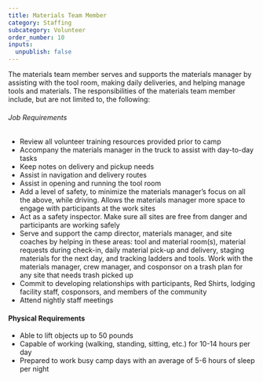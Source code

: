 ```yaml
---
title: Materials Team Member
category: Staffing
subcategory: Volunteer
order_number: 10
inputs:
  unpublish: false
---
```

The materials team member serves and supports the materials manager by assisting with the tool room, making daily deliveries, and helping manage tools and materials. The responsibilities of the materials team member include, but are not limited to, the following:

###### Job Requirements

* Review all volunteer training resources provided prior to camp
* Accompany the materials manager in the truck to assist with day-to-day tasks
* Keep notes on delivery and pickup needs
* Assist in navigation and delivery routes
* Assist in opening and running the tool room
* Add a level of safety, to minimize the materials manager’s focus on all the above, while driving. Allows the materials manager more space to engage with participants at the work sites
* Act as a safety inspector. Make sure all sites are free from danger and participants are working safely
* Serve and support the camp director, materials manager, and site coaches by helping in these areas: tool and material room(s), material requests during check-in, daily material pick-up and delivery, staging materials for the next day, and tracking ladders and tools. Work with the materials manager, crew manager, and cosponsor on a trash plan for any site that needs trash picked up
* Commit to developing relationships with participants, Red Shirts, lodging facility staff, cosponsors, and members of the community
* Attend nightly staff meetings

#### Physical Requirements

* Able to lift objects up to 50 pounds
* Capable of working (walking, standing, sitting, etc.) for 10-14 hours per day
* Prepared to work busy camp days with an average of 5-6 hours of sleep per night
<!--
### [Apply Now](https://argentasoftware.com/interfaces/gmt/frmLoginStaffPortal.aspx){: target="_blank" rel="nofollow noopener"}
-->